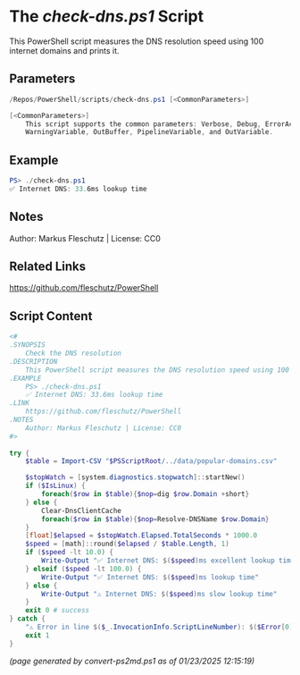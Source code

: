 The *check-dns.ps1* Script
===========================

This PowerShell script measures the DNS resolution speed using 100 internet domains and prints it.

Parameters
----------
```powershell
/Repos/PowerShell/scripts/check-dns.ps1 [<CommonParameters>]

[<CommonParameters>]
    This script supports the common parameters: Verbose, Debug, ErrorAction, ErrorVariable, WarningAction, 
    WarningVariable, OutBuffer, PipelineVariable, and OutVariable.
```

Example
-------
```powershell
PS> ./check-dns.ps1
✅ Internet DNS: 33.6ms lookup time

```

Notes
-----
Author: Markus Fleschutz | License: CC0

Related Links
-------------
https://github.com/fleschutz/PowerShell

Script Content
--------------
```powershell
<#
.SYNOPSIS
	Check the DNS resolution 
.DESCRIPTION
	This PowerShell script measures the DNS resolution speed using 100 internet domains and prints it.
.EXAMPLE
	PS> ./check-dns.ps1
	✅ Internet DNS: 33.6ms lookup time
.LINK
	https://github.com/fleschutz/PowerShell
.NOTES
	Author: Markus Fleschutz | License: CC0
#>
 
try {
	$table = Import-CSV "$PSScriptRoot/../data/popular-domains.csv"

	$stopWatch = [system.diagnostics.stopwatch]::startNew()
	if ($IsLinux) {
		foreach($row in $table){$nop=dig $row.Domain +short}
	} else {
		Clear-DnsClientCache
		foreach($row in $table){$nop=Resolve-DNSName $row.Domain}
	}
	[float]$elapsed = $stopWatch.Elapsed.TotalSeconds * 1000.0
	$speed = [math]::round($elapsed / $table.Length, 1)
	if ($speed -lt 10.0) {
		Write-Output "✅ Internet DNS: $($speed)ms excellent lookup time"
	} elseif ($speed -lt 100.0) {
		Write-Output "✅ Internet DNS: $($speed)ms lookup time"
	} else {  
		Write-Output "⚠️ Internet DNS: $($speed)ms slow lookup time"
	}
	exit 0 # success
} catch {
	"⚠️ Error in line $($_.InvocationInfo.ScriptLineNumber): $($Error[0])"
	exit 1
}
```

*(page generated by convert-ps2md.ps1 as of 01/23/2025 12:15:19)*
